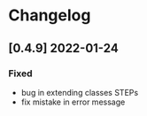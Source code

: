 # Changelog
<!-- https://keepachangelog.com/en/1.0.0/ -->

## [0.4.9]  2022-01-24
### Fixed
- bug in extending classes STEPs
- fix mistake in error message
